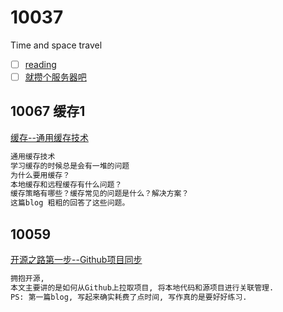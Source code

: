 # 10037
Time and space travel   
- [ ] [reading](https://github.com/shijie666/10037/blob/main/read/MyReading.md)
- [ ] [就攒个服务器吧](https://github.com/shijie666/10037/blob/main/linux/Server.md)
## 10067 缓存1
[缓存--通用缓存技术](https://github.com/shijie666/10037/blob/main/202101/10067.md)
```txt
通用缓存技术  
学习缓存的时候总是会有一堆的问题  
为什么要用缓存？  
本地缓存和远程缓存有什么问题？  
缓存策略有哪些？缓存常见的问题是什么？解决方案？  
这篇blog 粗粗的回答了这些问题。  
```
  
## 10059 
[开源之路第一步--Github项目同步](https://github.com/shijie666/10037/blob/main/202012/10059.md)
```txt
拥抱开源,   
本文主要讲的是如何从Github上拉取项目, 将本地代码和源项目进行关联管理.  
PS: 第一篇blog, 写起来确实耗费了点时间, 写作真的是要好好练习.
```

